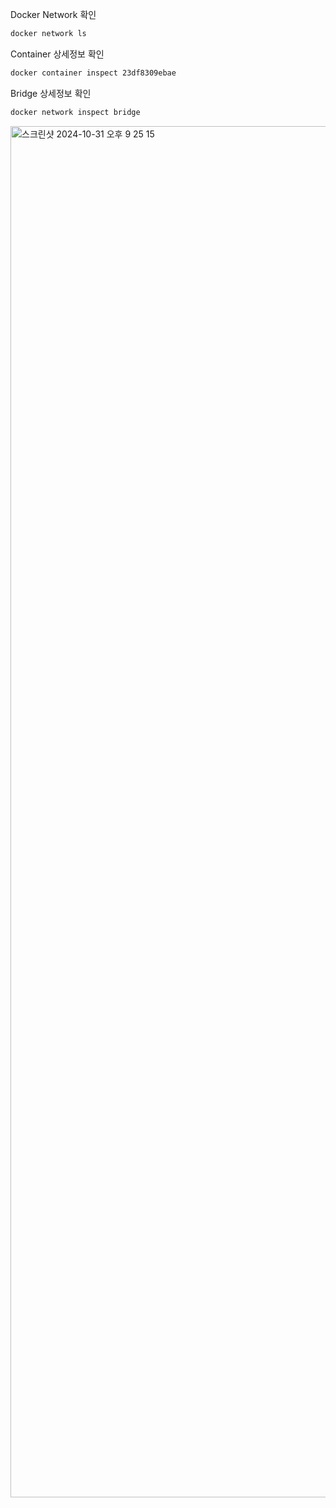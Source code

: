 Docker Network 확인

```sh
docker network ls
```

Container 상세정보 확인

```sh
docker container inspect 23df8309ebae
```

Bridge 상세정보 확인

```sh
docker network inspect bridge
```

<img width="2194" alt="스크린샷 2024-10-31 오후 9 25 15" src="https://github.com/user-attachments/assets/ce6908b2-1c48-4b84-9c32-7852397fc97a">

